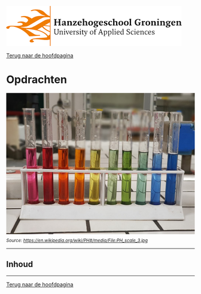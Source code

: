 ![Hanze](../hanze/hanze.png)

[Terug naar de hoofdpagina](../index.md)

# Opdrachten

![Pic](./impression/impression.jpg)
*<sub>Source: https://en.wikipedia.org/wiki/PH#/media/File:PH_scale_3.jpg</sub>*

---

## Inhoud

---

[Terug naar de hoofdpagina](../index.md)